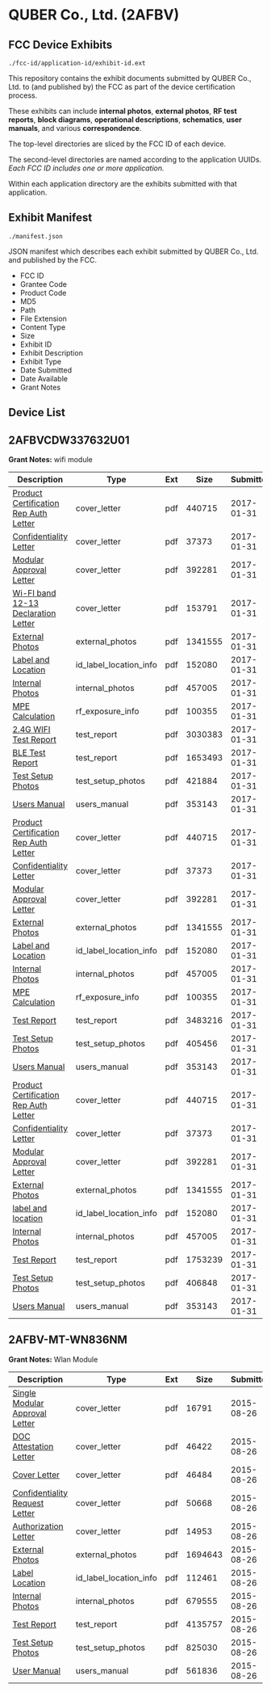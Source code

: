# QUBER Co., Ltd. (2AFBV)
## FCC Device Exhibits

```
./fcc-id/application-id/exhibit-id.ext
```

This repository contains the exhibit documents submitted by QUBER Co., Ltd. to (and published by) the FCC as part of the device certification process.

These exhibits can include **internal photos**, **external photos**, **RF test reports**, **block diagrams**, **operational descriptions**, **schematics**, **user manuals**, and various **correspondence**.

The top-level directories are sliced by the FCC ID of each device.

The second-level directories are named according to the application UUIDs. *Each FCC ID includes one or more application.*

Within each application directory are the exhibits submitted with that application. 

## Exhibit Manifest

```
./manifest.json
```

JSON manifest which describes each exhibit submitted by QUBER Co., Ltd. and published by the FCC.

- FCC ID
- Grantee Code
- Product Code
- MD5
- Path
- File Extension
- Content Type
- Size
- Exhibit ID
- Exhibit Description
- Exhibit Type
- Date Submitted
- Date Available
- Grant Notes

## Device List
## 2AFBVCDW337632U01
**Grant Notes:** wifi module

| Description | Type | Ext | Size | Submitted | Available |
| ----------- | ---- | --- | ---- | --------- | --------- |
| [Product Certification Rep Auth Letter](2AFBVCDW337632U01/c84050353fabfe6bf04e5c70946823be/3273875.pdf) | cover_letter | pdf | 440715 | 2017-01-31 | 2017-01-31 |
| [Confidentiality Letter](2AFBVCDW337632U01/c84050353fabfe6bf04e5c70946823be/3273876.pdf) | cover_letter | pdf | 37373 | 2017-01-31 | 2017-01-31 |
| [Modular Approval Letter](2AFBVCDW337632U01/c84050353fabfe6bf04e5c70946823be/3273877.pdf) | cover_letter | pdf | 392281 | 2017-01-31 | 2017-01-31 |
| [Wi-FI band 12-13 Declaration Letter](2AFBVCDW337632U01/c84050353fabfe6bf04e5c70946823be/3273890.pdf) | cover_letter | pdf | 153791 | 2017-01-31 | 2017-01-31 |
| [External Photos](2AFBVCDW337632U01/c84050353fabfe6bf04e5c70946823be/3273883.pdf) | external_photos | pdf | 1341555 | 2017-01-31 | 2017-01-31 |
| [Label and Location](2AFBVCDW337632U01/c84050353fabfe6bf04e5c70946823be/3273884.pdf) | id_label_location_info | pdf | 152080 | 2017-01-31 | 2017-01-31 |
| [Internal Photos](2AFBVCDW337632U01/c84050353fabfe6bf04e5c70946823be/3273885.pdf) | internal_photos | pdf | 457005 | 2017-01-31 | 2017-01-31 |
| [MPE Calculation](2AFBVCDW337632U01/c84050353fabfe6bf04e5c70946823be/3273896.pdf) | rf_exposure_info | pdf | 100355 | 2017-01-31 | 2017-01-31 |
| [2.4G WIFI Test Report](2AFBVCDW337632U01/c84050353fabfe6bf04e5c70946823be/3273894.pdf) | test_report | pdf | 3030383 | 2017-01-31 | 2017-01-31 |
| [BLE Test Report](2AFBVCDW337632U01/c84050353fabfe6bf04e5c70946823be/3273895.pdf) | test_report | pdf | 1653493 | 2017-01-31 | 2017-01-31 |
| [Test Setup Photos](2AFBVCDW337632U01/c84050353fabfe6bf04e5c70946823be/3273897.pdf) | test_setup_photos | pdf | 421884 | 2017-01-31 | 2017-01-31 |
| [Users Manual](2AFBVCDW337632U01/c84050353fabfe6bf04e5c70946823be/3273886.pdf) | users_manual | pdf | 353143 | 2017-01-31 | 2017-01-31 |
| [Product Certification Rep Auth Letter](2AFBVCDW337632U01/30fd6823e425cfa0769ea203a319c9d2/3273875.pdf) | cover_letter | pdf | 440715 | 2017-01-31 | 2017-01-31 |
| [Confidentiality Letter](2AFBVCDW337632U01/30fd6823e425cfa0769ea203a319c9d2/3273876.pdf) | cover_letter | pdf | 37373 | 2017-01-31 | 2017-01-31 |
| [Modular Approval Letter](2AFBVCDW337632U01/30fd6823e425cfa0769ea203a319c9d2/3273877.pdf) | cover_letter | pdf | 392281 | 2017-01-31 | 2017-01-31 |
| [External Photos](2AFBVCDW337632U01/30fd6823e425cfa0769ea203a319c9d2/3273883.pdf) | external_photos | pdf | 1341555 | 2017-01-31 | 2017-01-31 |
| [Label and Location](2AFBVCDW337632U01/30fd6823e425cfa0769ea203a319c9d2/3273884.pdf) | id_label_location_info | pdf | 152080 | 2017-01-31 | 2017-01-31 |
| [Internal Photos](2AFBVCDW337632U01/30fd6823e425cfa0769ea203a319c9d2/3273885.pdf) | internal_photos | pdf | 457005 | 2017-01-31 | 2017-01-31 |
| [MPE Calculation](2AFBVCDW337632U01/30fd6823e425cfa0769ea203a319c9d2/3273896.pdf) | rf_exposure_info | pdf | 100355 | 2017-01-31 | 2017-01-31 |
| [Test Report](2AFBVCDW337632U01/30fd6823e425cfa0769ea203a319c9d2/3273909.pdf) | test_report | pdf | 3483216 | 2017-01-31 | 2017-01-31 |
| [Test Setup Photos](2AFBVCDW337632U01/30fd6823e425cfa0769ea203a319c9d2/3273910.pdf) | test_setup_photos | pdf | 405456 | 2017-01-31 | 2017-01-31 |
| [Users Manual](2AFBVCDW337632U01/30fd6823e425cfa0769ea203a319c9d2/3273886.pdf) | users_manual | pdf | 353143 | 2017-01-31 | 2017-01-31 |
| [Product Certification Rep Auth Letter](2AFBVCDW337632U01/d823c6b7138cc21c09b38659061682e0/3273875.pdf) | cover_letter | pdf | 440715 | 2017-01-31 | 2017-01-31 |
| [Confidentiality Letter](2AFBVCDW337632U01/d823c6b7138cc21c09b38659061682e0/3273876.pdf) | cover_letter | pdf | 37373 | 2017-01-31 | 2017-01-31 |
| [Modular Approval Letter](2AFBVCDW337632U01/d823c6b7138cc21c09b38659061682e0/3273877.pdf) | cover_letter | pdf | 392281 | 2017-01-31 | 2017-01-31 |
| [External Photos](2AFBVCDW337632U01/d823c6b7138cc21c09b38659061682e0/3273883.pdf) | external_photos | pdf | 1341555 | 2017-01-31 | 2017-01-31 |
| [label and location](2AFBVCDW337632U01/d823c6b7138cc21c09b38659061682e0/3273884.pdf) | id_label_location_info | pdf | 152080 | 2017-01-31 | 2017-01-31 |
| [Internal Photos](2AFBVCDW337632U01/d823c6b7138cc21c09b38659061682e0/3273885.pdf) | internal_photos | pdf | 457005 | 2017-01-31 | 2017-01-31 |
| [Test Report](2AFBVCDW337632U01/d823c6b7138cc21c09b38659061682e0/3273881.pdf) | test_report | pdf | 1753239 | 2017-01-31 | 2017-01-31 |
| [Test Setup Photos](2AFBVCDW337632U01/d823c6b7138cc21c09b38659061682e0/3273882.pdf) | test_setup_photos | pdf | 406848 | 2017-01-31 | 2017-01-31 |
| [Users Manual](2AFBVCDW337632U01/d823c6b7138cc21c09b38659061682e0/3273886.pdf) | users_manual | pdf | 353143 | 2017-01-31 | 2017-01-31 |
## 2AFBV-MT-WN836NM
**Grant Notes:** Wlan Module

| Description | Type | Ext | Size | Submitted | Available |
| ----------- | ---- | --- | ---- | --------- | --------- |
| [Single Modular Approval Letter](2AFBV-MT-WN836NM/2af12f1684edbd6c57cd37096ed39095/2725902.pdf) | cover_letter | pdf | 16791 | 2015-08-26 | 2015-08-26 |
| [DOC Attestation Letter](2AFBV-MT-WN836NM/2af12f1684edbd6c57cd37096ed39095/2725905.pdf) | cover_letter | pdf | 46422 | 2015-08-26 | 2015-08-26 |
| [Cover Letter](2AFBV-MT-WN836NM/2af12f1684edbd6c57cd37096ed39095/2725906.pdf) | cover_letter | pdf | 46484 | 2015-08-26 | 2015-08-26 |
| [Confidentiality Request Letter](2AFBV-MT-WN836NM/2af12f1684edbd6c57cd37096ed39095/2725907.pdf) | cover_letter | pdf | 50668 | 2015-08-26 | 2015-08-26 |
| [Authorization Letter](2AFBV-MT-WN836NM/2af12f1684edbd6c57cd37096ed39095/2725908.pdf) | cover_letter | pdf | 14953 | 2015-08-26 | 2015-08-26 |
| [External Photos](2AFBV-MT-WN836NM/2af12f1684edbd6c57cd37096ed39095/2725894.pdf) | external_photos | pdf | 1694643 | 2015-08-26 | 2016-02-21 |
| [Label Location](2AFBV-MT-WN836NM/2af12f1684edbd6c57cd37096ed39095/2725904.pdf) | id_label_location_info | pdf | 112461 | 2015-08-26 | 2015-08-26 |
| [Internal Photos](2AFBV-MT-WN836NM/2af12f1684edbd6c57cd37096ed39095/2725895.pdf) | internal_photos | pdf | 679555 | 2015-08-26 | 2016-02-21 |
| [Test Report](2AFBV-MT-WN836NM/2af12f1684edbd6c57cd37096ed39095/2725903.pdf) | test_report | pdf | 4135757 | 2015-08-26 | 2015-08-26 |
| [Test Setup Photos](2AFBV-MT-WN836NM/2af12f1684edbd6c57cd37096ed39095/2725897.pdf) | test_setup_photos | pdf | 825030 | 2015-08-26 | 2016-02-21 |
| [User Manual](2AFBV-MT-WN836NM/2af12f1684edbd6c57cd37096ed39095/2725896.pdf) | users_manual | pdf | 561836 | 2015-08-26 | 2016-02-21 |
